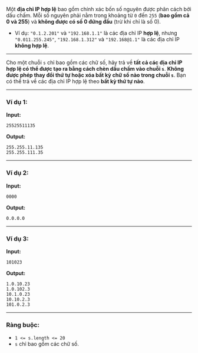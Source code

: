 
Một **địa chỉ IP hợp lệ** bao gồm chính xác bốn số nguyên được phân cách bởi dấu chấm. Mỗi số nguyên phải nằm trong khoảng từ `0` đến `255` (**bao gồm cả 0 và 255**) và **không được có số 0 đứng đầu** (trừ khi chỉ là số 0).

* Ví dụ: `"0.1.2.201"` và `"192.168.1.1"` là các địa chỉ IP **hợp lệ**, nhưng `"0.011.255.245"`, `"192.168.1.312"` và `"192.168@1.1"` là các địa chỉ IP **không hợp lệ**.

---

Cho một chuỗi `s` chỉ bao gồm các chữ số, hãy trả về **tất cả các địa chỉ IP hợp lệ có thể được tạo ra bằng cách chèn dấu chấm vào chuỗi `s`**.
**Không được phép thay đổi thứ tự hoặc xóa bất kỳ chữ số nào trong chuỗi `s`**.
Bạn có thể trả về các địa chỉ IP hợp lệ theo **bất kỳ thứ tự nào**.

---

### Ví dụ 1:

**Input:**

```text
25525511135
```

**Output:**

```text
255.255.11.135 
255.255.111.35
```

---

### Ví dụ 2:

**Input:**

```text
0000
```

**Output:**

```text
0.0.0.0
```

---

### Ví dụ 3:

**Input:**

```text
101023
```

**Output:**

```text
1.0.10.23
1.0.102.3
10.1.0.23
10.10.2.3
101.0.2.3
```

---

### Ràng buộc:

* `1 <= s.length <= 20`
* `s` chỉ bao gồm các chữ số.


